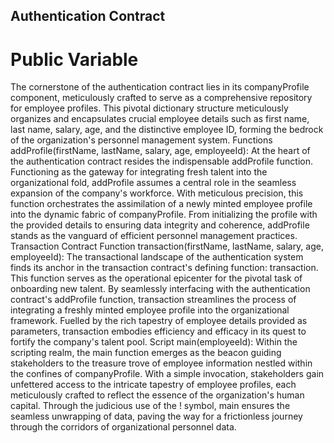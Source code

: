 ## **Authentication Contract**
# **Public Variable**
The cornerstone of the authentication contract lies in its companyProfile component, meticulously crafted to serve as a comprehensive repository for employee profiles. This pivotal dictionary structure meticulously organizes and encapsulates crucial employee details such as first name, last name, salary, age, and the distinctive employee ID, forming the bedrock of the organization's personnel management system.
Functions
addProfile(firstName, lastName, salary, age, employeeId):
At the heart of the authentication contract resides the indispensable addProfile function. Functioning as the gateway for integrating fresh talent into the organizational fold, addProfile assumes a central role in the seamless expansion of the company's workforce. With meticulous precision, this function orchestrates the assimilation of a newly minted employee profile into the dynamic fabric of companyProfile. From initializing the profile with the provided details to ensuring data integrity and coherence, addProfile stands as the vanguard of efficient personnel management practices.
Transaction Contract
Function
transaction(firstName, lastName, salary, age, employeeId):
The transactional landscape of the authentication system finds its anchor in the transaction contract's defining function: transaction. This function serves as the operational epicenter for the pivotal task of onboarding new talent. By seamlessly interfacing with the authentication contract's addProfile function, transaction streamlines the process of integrating a freshly minted employee profile into the organizational framework. Fuelled by the rich tapestry of employee details provided as parameters, transaction embodies efficiency and efficacy in its quest to fortify the company's talent pool.
Script
main(employeeId):
Within the scripting realm, the main function emerges as the beacon guiding stakeholders to the treasure trove of employee information nestled within the confines of companyProfile. With a simple invocation, stakeholders gain unfettered access to the intricate tapestry of employee profiles, each meticulously crafted to reflect the essence of the organization's human capital. Through the judicious use of the ! symbol, main ensures the seamless unwrapping of data, paving the way for a frictionless journey through the corridors of organizational personnel data.

